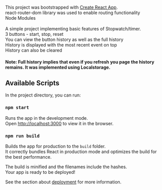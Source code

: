 This project was bootstrapped with [Create React App](https://github.com/facebook/create-react-app).<br/>
react-router-dom library was used to enable routing functionality<br />
Node Modules<br /><br />
A simple project implementing basic features of Stopwatch/timer.<br />
3 buttons - start, stop, reset<br />
You can view the button history as well as the full history<br />
History is displayed with the most recent event on top<br/>
History can also be cleared

#### Note: Full history implies that even if you refresh you page the history remains. It was implemented using Localstorage.

## Available Scripts

In the project directory, you can run:

### `npm start`

Runs the app in the development mode.<br />
Open [http://localhost:3000](http://localhost:3000) to view it in the browser.

### `npm run build`

Builds the app for production to the `build` folder.<br />
It correctly bundles React in production mode and optimizes the build for the best performance.

The build is minified and the filenames include the hashes.<br />
Your app is ready to be deployed!

See the section about [deployment](https://facebook.github.io/create-react-app/docs/deployment) for more information.
